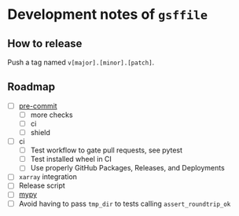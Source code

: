 # Development notes of `gsffile`

## How to release

Push a tag named `v[major].[minor].[patch]`.

## Roadmap

* [ ] [pre-commit](https://learn.scientific-python.org/development/guides/style/)
    * [ ] more checks
    * [ ] ci
    * [ ] shield
* [ ] ci
    * [ ] Test workflow to gate pull requests, see pytest
    * [ ] Test installed wheel in CI
    * [ ] Use properly GitHub Packages, Releases, and Deployments
* [ ] `xarray` integration
* [ ] Release script
* [ ] [mypy](https://learn.scientific-python.org/development/guides/mypy/)
* [ ] Avoid having to pass `tmp_dir` to tests calling `assert_roundtrip_ok`
